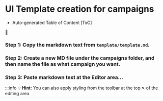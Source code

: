 # UI Template creation for campaigns

- Auto-generated Table of Content
[ToC]

:rocket: 
### Step 1: Copy the markdown text from `template/template.md`.

### Step 2: Create a new MD file under the campaigns folder, and then name the file as what campaign you want.

### Step 3: Paste markdown text at the Editor area...


:::info
:bulb: **Hint:** You can also apply styling from the toolbar at the top :arrow_upper_left: of the editing area
```
